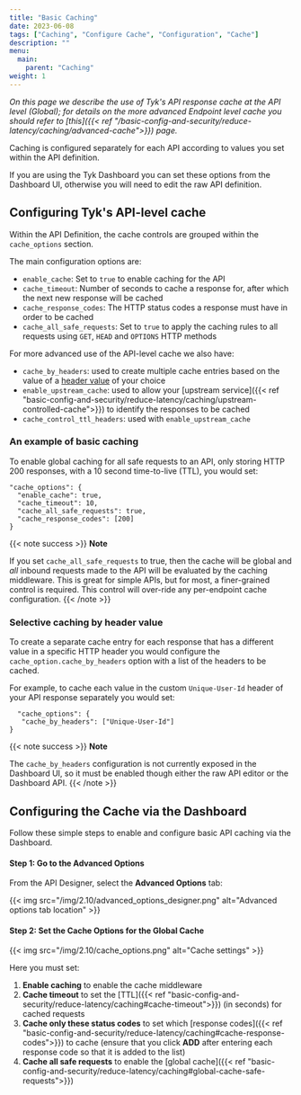 ```yaml
---
title: "Basic Caching"
date: 2023-06-08
tags: ["Caching", "Configure Cache", "Configuration", "Cache"]
description: ""
menu:
  main:
    parent: "Caching"
weight: 1
---
```


_On this page we describe the use of Tyk's API response cache at the API level (Global); for details on the more advanced Endpoint level cache you should refer to [this]({{< ref "/basic-config-and-security/reduce-latency/caching/advanced-cache">}}) page._

Caching is configured separately for each API according to values you set within the API definition.

If you are using the Tyk Dashboard you can set these options from the Dashboard UI, otherwise you will need to edit the raw API definition.

## Configuring Tyk's API-level cache 
Within the API Definition, the cache controls are grouped within the `cache_options` section.

The main configuration options are:
 - `enable_cache`: Set to `true` to enable caching for the API
 - `cache_timeout`: Number of seconds to cache a response for, after which the next new response will be cached
 - `cache_response_codes`: The HTTP status codes a response must have in order to be cached
 - `cache_all_safe_requests`: Set to `true` to apply the caching rules to all requests using `GET`, `HEAD` and `OPTIONS` HTTP methods

For more advanced use of the API-level cache we also have:
 - `cache_by_headers`: used to create multiple cache entries based on the value of a [header value](#selective-caching-by-header-value) of your choice
 - `enable_upstream_cache`: used to allow your [upstream service]({{< ref "basic-config-and-security/reduce-latency/caching/upstream-controlled-cache">}}) to identify the responses to be cached
 - `cache_control_ttl_headers`: used with `enable_upstream_cache`

### An example of basic caching 
To enable global caching for all safe requests to an API, only storing HTTP 200 responses, with a 10 second time-to-live (TTL), you would set:
```
"cache_options": {
  "enable_cache": true,
  "cache_timeout": 10,
  "cache_all_safe_requests": true,
  "cache_response_codes": [200]
}
```

{{< note success >}}
**Note**  

If you set `cache_all_safe_requests` to true, then the cache will be global and *all* inbound requests made to the API will be evaluated by the caching middleware. This is great for simple APIs, but for most, a finer-grained control is required. This control will over-ride any per-endpoint cache configuration.
{{< /note >}}

### Selective caching by header value
To create a separate cache entry for each response that has a different value in a specific HTTP header you would configure the `cache_option.cache_by_headers` option with a list of the headers to be cached.

For example, to cache each value in the custom `Unique-User-Id` header of your API response separately you would set:
```
  "cache_options": {
   "cache_by_headers": ["Unique-User-Id"]
}
```

{{< note success >}}
**Note**  

The `cache_by_headers` configuration is not currently exposed in the Dashboard UI, so it must be enabled though either the raw API editor or the Dashboard API. 
{{< /note >}}

## Configuring the Cache via the Dashboard
Follow these simple steps to enable and configure basic API caching via the Dashboard.

#### Step 1: Go to the Advanced Options
From the API Designer, select the **Advanced Options** tab:

{{< img src="/img/2.10/advanced_options_designer.png" alt="Advanced options tab location" >}}

#### Step 2: Set the Cache Options for the Global Cache
{{< img src="/img/2.10/cache_options.png" alt="Cache settings" >}}

Here you must set:

1.  **Enable caching** to enable the cache middleware
2.  **Cache timeout** to set the [TTL]({{< ref "basic-config-and-security/reduce-latency/caching#cache-timeout">}}) (in seconds) for cached requests
3.  **Cache only these status codes** to set which [response codes]({{< ref "basic-config-and-security/reduce-latency/caching#cache-response-codes">}}) to cache (ensure that you click **ADD** after entering each response code so that it is added to the list)
4.  **Cache all safe requests** to enable the [global cache]({{< ref "basic-config-and-security/reduce-latency/caching#global-cache-safe-requests">}})
